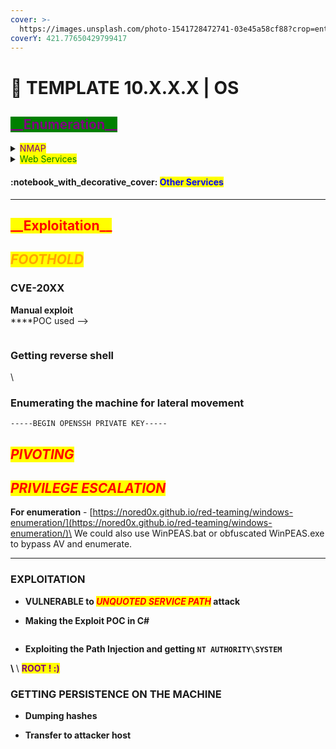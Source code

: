 ```yaml
---
cover: >-
  https://images.unsplash.com/photo-1541728472741-03e45a58cf88?crop=entropy&cs=srgb&fm=jpg&ixid=MnwxOTcwMjR8MHwxfHNlYXJjaHw5fHxoYWNrZXJ8ZW58MHx8fHwxNjQ0OTUxOTI2&ixlib=rb-1.2.1&q=85
coverY: 421.77650429799417
---
```


# 🔰 TEMPLATE 10.X.X.X | OS

## <mark style="color:purple;background-color:green;">\_\_Enumeration\_\_</mark>

<details>

<summary><mark style="color:purple;">NMAP</mark></summary>

```
PORT      STATE  SERVICE    VERSION

```

Known CVE -&#x20;

</details>

<details>

<summary><mark style="color:green;">Web Services</mark></summary>

**Technologies**



**Dirsearch | Gobuster**

```yaml
Target:


```

#### Page Screenshots



</details>

#### :notebook\_with\_decorative\_cover: <mark style="color:blue;">Other Services</mark>

****

## <mark style="color:red;background-color:yellow;">\_\_Exploitation\_\_</mark>

## _<mark style="color:orange;">FOOTHOLD</mark>_

### **CVE-20XX**

**Manual exploit**\
****POC used -->&#x20;

```yaml
```





### Getting reverse shell



\


### Enumerating the machine for lateral movement

```
-----BEGIN OPENSSH PRIVATE KEY-----
```

## _<mark style="color:red;">PIVOTING</mark>_







## _<mark style="color:red;">PRIVILEGE ESCALATION</mark>_

**For enumeration** - [https://nored0x.github.io/red-teaming/windows-enumeration/](https://nored0x.github.io/red-teaming/windows-enumeration/)\
We could also use WinPEAS.bat or obfuscated WinPEAS.exe to bypass AV and enumerate.



****

### EXPLOITATION

* **VULNERABLE to **_<mark style="color:red;">**UNQUOTED SERVICE PATH**</mark>_**  attack**





* **Making the Exploit POC in C#**

```csharp
```



* **Exploiting the Path Injection and getting `NT AUTHORITY\SYSTEM`**







<mark style="color:purple;">****</mark>\ <mark style="color:purple;">****</mark>\ <mark style="color:purple;">**ROOT ! :)**</mark>

### **GETTING PERSISTENCE ON THE MACHINE**

* **Dumping hashes**



* **Transfer to attacker host**&#x20;



